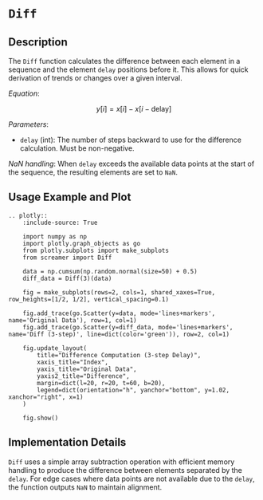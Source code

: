 # `Diff`

## Description

The `Diff` function calculates the difference between each element in a sequence and the element `delay` positions before it. This allows for quick derivation of trends or changes over a given interval.

*Equation*:

$$
y[i] = x[i] - x[i - \text{delay}]
$$

*Parameters*:

- `delay` (int): The number of steps backward to use for the difference calculation. Must be non-negative.

*NaN handling*: When `delay` exceeds the available data points at the start of the sequence, the resulting elements are set to `NaN`.

## Usage Example and Plot

```{eval-rst}
.. plotly::
    :include-source: True

    import numpy as np
    import plotly.graph_objects as go
    from plotly.subplots import make_subplots
    from screamer import Diff

    data = np.cumsum(np.random.normal(size=50) + 0.5)
    diff_data = Diff(3)(data)

    fig = make_subplots(rows=2, cols=1, shared_xaxes=True, row_heights=[1/2, 1/2], vertical_spacing=0.1)

    fig.add_trace(go.Scatter(y=data, mode='lines+markers', name='Original Data'), row=1, col=1)
    fig.add_trace(go.Scatter(y=diff_data, mode='lines+markers', name='Diff (3-step)', line=dict(color='green')), row=2, col=1)

    fig.update_layout(
        title="Difference Computation (3-step Delay)",
        xaxis_title="Index",
        yaxis_title="Original Data",
        yaxis2_title="Difference",
        margin=dict(l=20, r=20, t=60, b=20),
        legend=dict(orientation="h", yanchor="bottom", y=1.02, xanchor="right", x=1)
    )

    fig.show()
```

## Implementation Details

`Diff` uses a simple array subtraction operation with efficient memory handling to produce the difference between elements separated by the `delay`. For edge cases where data points are not available due to the `delay`, the function outputs `NaN` to maintain alignment.